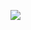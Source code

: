 
<a href="https://www.geraldarzola.com/" target="_blank"><img src='https://user-images.githubusercontent.com/75591341/122324443-c6f2a700-cef6-11eb-90fd-58e869db2c7f.png'/></a>




<!--
**geraldarzy/geraldarzy** is a ✨ _special_ ✨ repository because its `README.md` (this file) appears on your GitHub profile.

Here are some ideas to get you started:

- 🔭 I’m currently working on ...
- 🌱 I’m currently learning ...
- 👯 I’m looking to collaborate on ...
- 🤔 I’m looking for help with ...
- 💬 Ask me about ...
- 📫 How to reach me: ...
- 😄 Pronouns: ...
- ⚡ Fun fact: ...
-->

